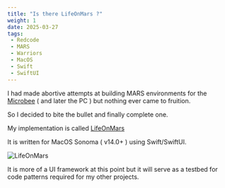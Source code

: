 ```yaml
---
title: "Is there LifeOnMars ?"
weight: 1
date: 2025-03-27
tags:
 - Redcode
 - MARS
 - Warriors
 - MacOS
 - Swift
 - SwiftUI
---
```



I had made abortive attempts at building MARS environments for the [Microbee](\microbee) ( and later the PC ) but nothing ever came to fruition.  

So I decided to bite the bullet and finally complete one.

My implementation is called [LifeOnMars](https://github.com/fatherdougalmaguire/LifeOnMARS "LifeOnMars GitHub repository")

It is written for MacOS Sonoma ( v14.0+ ) using Swift/SwiftUI.

![LifeOnMars](/assets/images/lifeonmars-0.25.png)

It is more of a UI framework at this point but it will serve as a testbed for code patterns required for my other projects.

